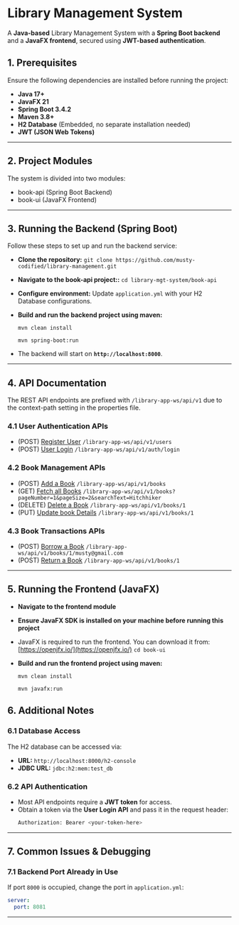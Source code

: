 # Library Management System
A **Java-based** Library Management System with a **Spring Boot backend** and a **JavaFX frontend**, secured using **JWT-based authentication**.

[//]: # (`Backend built with Spring Boot, frontend with JavaFX, and secured with Spring Security &#40;JWT&#41;`)

## 1. Prerequisites ##
Ensure the following dependencies are installed before running the project:

- **Java 17+**
- **JavaFX 21**
- **Spring Boot 3.4.2**
- **Maven 3.8+**
- **H2 Database** (Embedded, no separate installation needed)
- **JWT (JSON Web Tokens)**

---

## 2. Project Modules ##
The system is divided into two modules:

- book-api (Spring Boot Backend)
- book-ui  (JavaFX Frontend)

---

## 3. Running the Backend (Spring Boot) ##

Follow these steps to set up and run the backend service:

- **Clone the repository:**
  `git clone https://github.com/musty-codified/library-management.git`
- **Navigate to the book-api project::**
  `cd library-mgt-system/book-api`
- **Configure environment:** Update `application.yml` with your H2 Database configurations.
- **Build and run the backend project using maven:**

  `mvn clean install`

  `mvn spring-boot:run`
- The backend will start on **`http://localhost:8000`**.

---

## 4. API Documentation ##
The REST API endpoints are prefixed with `/library-app-ws/api/v1` due to the context-path setting in the properties file. 

### 4.1 User Authentication APIs ###

- (POST) [Register  User](http://localhost:8000/library-app-ws/api/v1/users) `/library-app-ws/api/v1/users`
- (POST) [User Login](http://localhost:8000/library-app-ws/api/v1/auth/login) `/library-app-ws/api/v1/auth/login`

### 4.2 Book Management APIs ###

- (POST) [Add a Book](http://localhost:8000/library-app-ws/api/v1/books) `/library-app-ws/api/v1/books`
- (GET)  [Fetch all Books](http://localhost:8000/library-app-ws/api/v1/books)  `/library-app-ws/api/v1/books?pageNumber=1&pageSize=2&searchText=Hitchhiker`
- (DELETE) [Delete a Book](http://localhost:8000/library-app-ws/api/v1/books/{id}) `/library-app-ws/api/v1/books/1`
- (PUT) [Update book Details](http://localhost:8000/library-app-ws/api/v1/books/{id}) `/library-app-ws/api/v1/books/1`

### 4.3 Book Transactions APIs ###

- (POST) [Borrow a Book](http://localhost:8000/library-app-ws/api/v1/books/{id}/{email}) `/library-app-ws/api/v1/books/1/musty@gmail.com` 
- (POST) [Return a Book](http://localhost:8000/library-app-ws/api/v1/books/{id}) `/library-app-ws/api/v1/books/1`

---

## 5. Running the Frontend (JavaFX) ##

- **Navigate to the frontend module**
- **Ensure JavaFX SDK is installed on your machine before running this project**
-  JavaFX is required to run the frontend. You can download it from:
  [https://openjfx.io/](https://openjfx.io/)
  `cd book-ui`
- **Build and run the frontend project using maven:**

  `mvn clean install`

  `mvn javafx:run`


## 6. Additional Notes

### 6.1 Database Access
The H2 database can be accessed via:
- **URL:** `http://localhost:8000/h2-console`
- **JDBC URL:** `jdbc:h2:mem:test_db`

### 6.2 API Authentication
- Most API endpoints require a **JWT token** for access.
- Obtain a token via the **User Login API** and pass it in the request header:
  ```sh
  Authorization: Bearer <your-token-here>
  ```

---

## 7. Common Issues & Debugging

### 7.1 Backend Port Already in Use
If port `8000` is occupied, change the port in `application.yml`:
```yaml
server:
  port: 8081
```

---












